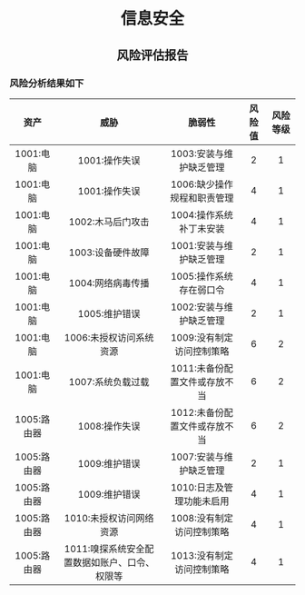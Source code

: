 
# <center>信息安全</center>

## <center>风险评估报告 </center>

### 风险分析结果如下
| 资产 | 威胁 | 脆弱性 | 风险值 | 风险等级 |
| :----: | :----: | :----: | :----: | :----: |
|1001:电脑 | 1001:操作失误 | 1003:安装与维护缺乏管理 | 2 | 1|
|1001:电脑 | 1001:操作失误 | 1006:缺少操作规程和职责管理 | 4 | 1|
|1001:电脑 | 1002:木马后门攻击 | 1004:操作系统补丁未安装 | 4 | 1|
|1001:电脑 | 1003:设备硬件故障 | 1001:安装与维护缺乏管理 | 2 | 1|
|1001:电脑 | 1004:网络病毒传播 | 1005:操作系统存在弱口令 | 4 | 1|
|1001:电脑 | 1005:维护错误 | 1002:安装与维护缺乏管理 | 2 | 1|
|1001:电脑 | 1006:未授权访问系统资源 | 1009:没有制定访问控制策略 | 6 | 2|
|1001:电脑 | 1007:系统负载过载 | 1011:未备份配置文件或存放不当 | 6 | 2|
|1005:路由器 | 1008:操作失误 | 1012:未备份配置文件或存放不当 | 6 | 2|
|1005:路由器 | 1009:维护错误 | 1007:安装与维护缺乏管理 | 2 | 1|
|1005:路由器 | 1009:维护错误 | 1010:日志及管理功能未启用 | 4 | 1|
|1005:路由器 | 1010:未授权访问网络资源 | 1008:没有制定访问控制策略 | 4 | 1|
|1005:路由器 | 1011:嗅探系统安全配置数据如账户、口令、权限等 | 1013:没有制定访问控制策略 | 4 | 1|
